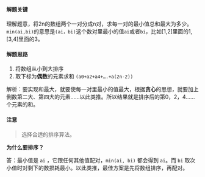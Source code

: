 #### 解题关键

理解题意，将2n的数组两个一对分成n对，求每一对的最小值总和最大为多少。`min(ai,bi)`的意思是`(ai，bi)`这个数对里最小的值`ai`或者`bi`，比如[1,2]里面的1,[3,4]里面的3。

#### 解题思路

1. 将数组从小到大排序
2. 取下标为**偶数**的元素求和 `(a0+a2+a4+….+a(2n-2))`

解析：要实现和最大，就要使每一对里最小的值最大，根据**贪心**的思想，就要加上倒数第二大、第四大的元素……以此类推。所以结果就是排序后的第0，2，4……个元素的和。

#### 注意

> 选择合适的排序算法。

**为什么要排序？**

答：最小值是 `ai` ，它跟任何其他值配对，`min(ai, bi)` 都会得到 `ai`。而 `bi` 取次小值时对剩下的数损耗最小。以此类推，最佳方案是先将数组排序，再配对。

